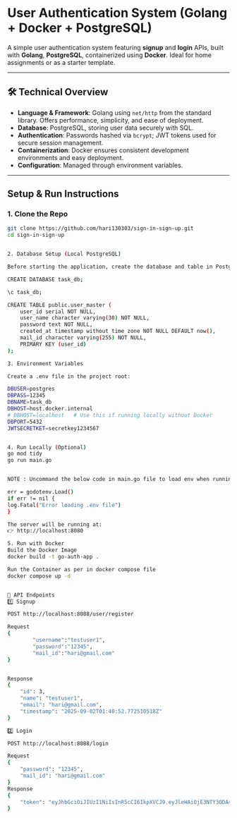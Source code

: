 # User Authentication System (Golang + Docker + PostgreSQL)

A simple user authentication system featuring **signup** and **login** APIs, built with **Golang**, **PostgreSQL**, containerized using **Docker**. Ideal for home assignments or as a starter template.

---

## 🛠 Technical Overview

- **Language & Framework**: Golang using `net/http` from the standard library. Offers performance, simplicity, and ease of deployment.
- **Database**: PostgreSQL, storing user data securely with SQL.
- **Authentication**: Passwords hashed via `bcrypt`; JWT tokens used for secure session management.
- **Containerization**: Docker ensures consistent development environments and easy deployment.
- **Configuration**: Managed through environment variables.

---

##  Setup & Run Instructions

### 1. Clone the Repo

```bash
git clone https://github.com/hari130303/sign-in-sign-up.git
cd sign-in-sign-up


2. Database Setup (Local PostgreSQL)

Before starting the application, create the database and table in PostgreSQL:

CREATE DATABASE task_db;

\c task_db;

CREATE TABLE public.user_master (
    user_id serial NOT NULL,
    user_name character varying(30) NOT NULL,
    password text NOT NULL,
    created_at timestamp without time zone NOT NULL DEFAULT now(),
    mail_id character varying(255) NOT NULL,
    PRIMARY KEY (user_id)
);

3. Environment Variables

Create a .env file in the project root:

DBUSER=postgres
DBPASS=12345
DBNAME=task_db
DBHOST=host.docker.internal
# DBHOST=localhost   # Use this if running locally without Docker
DBPORT=5432
JWTSECRETKET=secretkey1234567


4. Run Locally (Optional)
go mod tidy
go run main.go


NOTE : Uncommand the below code in main.go file to load env when running locally

err = godotenv.Load()
if err != nil {
log.Fatal("Error loading .env file")
}

The server will be running at:
👉 http://localhost:8080

5. Run with Docker
Build the Docker Image
docker build -t go-auth-app .

Run the Container as per in docker compose file
docker compose up -d


🔑 API Endpoints
1️⃣ Signup

POST http://localhost:8088/user/register

Request
{
        "username":"testuser1",
        "password":"12345",
        "mail_id":"hari@gmail.com"
}


Response
{
    "id": 3,
    "name": "testuser1",
    "email": "hari@gmail.com",
    "timestamp": "2025-09-02T01:40:52.772510518Z"
}

2️⃣ Login

POST http://localhost:8088/login

Request
{
    "password": "12345",
    "mail_id": "hari@gmail.com"
}
Response
{
    "token": "eyJhbGciOiJIUzI1NiIsInR5cCI6IkpXVCJ9.eyJleHAiOjE3NTY3ODA4ODksIm1haWwtaWQiOiJoYXJpQGdtYWlsLmNvbSIsInVzZXJfaWQiOjEsInVzZXJuYW1lIjoidGVzdHVzZXIifQ.8rNpFdfd3oCNwAjXl2N2wcVmI1YWDNL1FBsVYgWXo0g"
}
